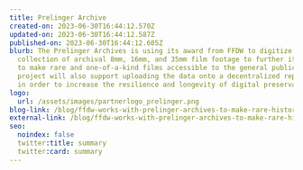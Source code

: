 ```yaml
---
title: Prelinger Archive
created-on: 2023-06-30T16:44:12.570Z
updated-on: 2023-06-30T16:44:12.587Z
published-on: 2023-06-30T16:44:12.605Z
blurb: The Prelinger Archives is using its award from FFDW to digitize a vast
  collection of archival 8mm, 16mm, and 35mm film footage to further its mission
  to make rare and one-of-a-kind films accessible to the general public. This
  project will also support uploading the data onto a decentralized repository
  in order to increase the resilience and longevity of digital preservation.
logo:
  url: /assets/images/partnerlogo_prelinger.png
blog-link: /blog/ffdw-works-with-prelinger-archives-to-make-rare-historic-films-more-accessible-using-the-decentralized-web/
external-link: /blog/ffdw-works-with-prelinger-archives-to-make-rare-historic-films-more-accessible-using-the-decentralized-web/
seo:
  noindex: false
  twitter:title: summary
  twitter:card: summary
---
```

